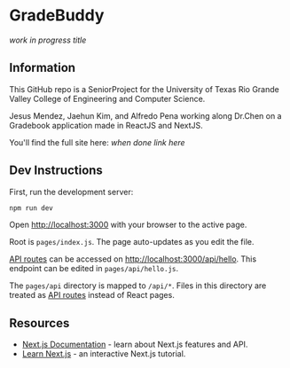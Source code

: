 # GradeBuddy

_work in progress title_

## Information

This GitHub repo is a SeniorProject for the University of Texas Rio Grande Valley College of Engineering and Computer Science.

Jesus Mendez, Jaehun Kim, and Alfredo Pena working along Dr.Chen on a Gradebook application made in ReactJS and NextJS.

You'll find the full site here: _when done link here_

## Dev Instructions

First, run the development server:

```bash
npm run dev
```

Open [http://localhost:3000](http://localhost:3000) with your browser to the active page.

Root is `pages/index.js`. The page auto-updates as you edit the file.

[API routes](https://nextjs.org/docs/api-routes/introduction) can be accessed on [http://localhost:3000/api/hello](http://localhost:3000/api/hello). This endpoint can be edited in `pages/api/hello.js`.

The `pages/api` directory is mapped to `/api/*`. Files in this directory are treated as [API routes](https://nextjs.org/docs/api-routes/introduction) instead of React pages.

## Resources

- [Next.js Documentation](https://nextjs.org/docs) - learn about Next.js features and API.
- [Learn Next.js](https://nextjs.org/learn) - an interactive Next.js tutorial.
